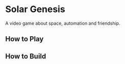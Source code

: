# Solar Genesis

A video game about space, automation and friendship.


## How to Play

## How to Build
